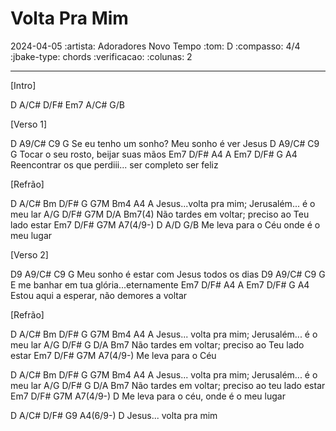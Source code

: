 # Volta Pra Mim
2024-04-05
:artista: Adoradores Novo Tempo
:tom: D
:compasso: 4/4
:jbake-type: chords
:verificacao:
:colunas: 2

----

[Intro]

D  A/C#  D/F#  Em7  A/C#  G/B

[Verso 1]

D                A9/C#  C9             G
  Se eu tenho um sonho?   Meu sonho é ver Jesus
D            A9/C#  C9             G
  Tocar o seu rosto,  beijar suas mãos
Em7       D/F#           A4  A  Em7       D/F#  G        A4
   Reencontrar os que perdiii...  ser completo     ser feliz

[Refrão]

   D  A/C#          Bm  D/F#        G  G7M  Bm4         A4  A
Jesus...volta pra mim;       Jerusalém...    é o meu lar
A/G  D/F#          G7M     D/A         Bm7(4)
 Não tardes em voltar;  preciso ao Teu lado estar
   Em7  D/F#    G7M   A7(4/9-)     D  A/D  G/B
Me leva para o Céu onde é o meu lugar

[Verso 2]

D9               A9/C#        C9          G
   Meu sonho é estar com Jesus  todos os dias
D9         A9/C#           C9        G
  E me banhar em tua glória...eternamente
Em7       D/F#      A4  A  Em7     D/F#  G     A4
  Estou aqui a esperar,     não demores  a voltar

[Refrão]

   D  A/C#          Bm  D/F#       G  G7M  Bm4          A4  A
Jesus...  volta pra mim;    Jerusalém...       é o meu lar
A/G  D/F#          G       D/A         Bm7
 Não tardes em voltar;  preciso ao Teu lado estar
   Em7  D/F#   G7M  A7(4/9-)
Me leva para o Céu

   D  A/C#          Bm  D/F#       G  G7M  Bm4          A4  A
Jesus...  volta pra mim;    Jerusalém...       é o meu lar
A/G  D/F#          G       D/A         Bm7
 Não tardes em voltar;  preciso ao teu lado estar
   Em7  D/F#    G7M    A7(4/9-)     D
Me leva para o céu, onde é o meu lugar

   D  A/C#          D/F#  G9  A4(6/9-)  D
Jesus...  volta pra mim

```
